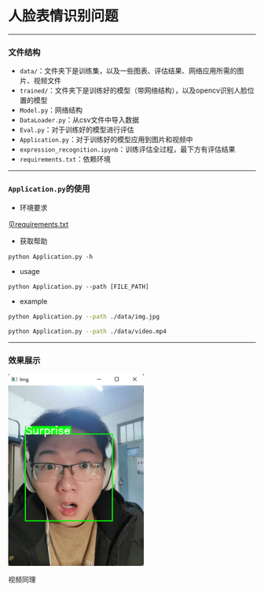 # 人脸表情识别问题

---

### 文件结构

+ `data/`：文件夹下是训练集，以及一些图表、评估结果、网络应用所需的图片、视频文件
+ `trained/`：文件夹下是训练好的模型（带网络结构），以及opencv识别人脸位置的模型
+ `Model.py`：网络结构
+ `DataLoader.py`：从csv文件中导入数据
+ `Eval.py`：对于训练好的模型进行评估
+ `Application.py`：对于训练好的模型应用到图片和视频中
+ `expression_recognition.ipynb`：训练评估全过程，最下方有评估结果
+ `requirements.txt`：依赖环境

---

### `Application.py`的使用

+ 环境要求

见[requirements.txt](./requirements.txt)

+ 获取帮助

```shell
python Application.py -h
```

+ usage

```shell
python Application.py --path [FILE_PATH]
```

+ example

```sh
python Application.py --path ./data/img.jpg
```

```sh
python Application.py --path ./data/video.mp4
```

---

### 效果展示

<img src="README.assets/image-20220331143107561.png" alt="image-20220331143107561" style="zoom: 80%;" />

视频同理
